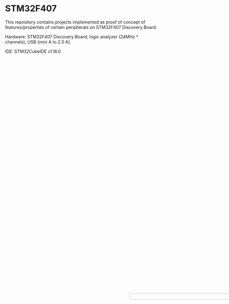# STM32F407

This repository contains projects implemented as proof of concept of features/properties of certain peripherals on STM32F407 Discovery Board.

Hardware: STM32F407 Discovery Board; logic analyzer (24MHz * channels); USB (mini A to 2.0 A).

IDE: STM32CubeIDE v1.16.0

<p align="center">
    <img src="https://imgs.search.brave.com/5ckmtpmt0usavsVPTpXBunLB8yz1OwhbK7UxHydEN2s/rs:fit:860:0:0:0/g:ce/aHR0cHM6Ly93d3cu/cm9ib3Rpc3Rhbi5j/b20vc3RtMzJmNC1k/aXNjb3ZlcnktZW5n/LTQxMDY3LTU4LU8u/anBn" alt="STM32F407 Discovery Kit" style="width:20%; height:40%; transform: rotate(90deg);" />
</p>

